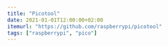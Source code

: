 ```yaml
---
title: "Picotool"
date: 2021-01-01T12:00:00+02:00
itemurl: "https://github.com/raspberrypi/picotool"
tags: ["raspberrypi", "pico"]
---
```


